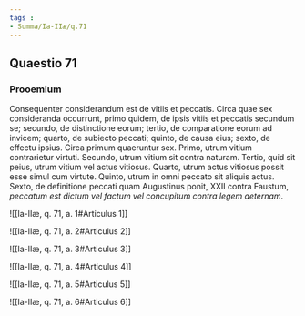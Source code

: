 ```yaml
---
tags : 
- Summa/Ia-IIæ/q.71
---
```


## Quaestio 71

### Prooemium

Consequenter considerandum est de vitiis et peccatis. Circa quae sex consideranda occurrunt, primo quidem, de ipsis vitiis et peccatis secundum se; secundo, de distinctione eorum; tertio, de comparatione eorum ad invicem; quarto, de subiecto peccati; quinto, de causa eius; sexto, de effectu ipsius. Circa primum quaeruntur sex. Primo, utrum vitium contrarietur virtuti. Secundo, utrum vitium sit contra naturam. Tertio, quid sit peius, utrum vitium vel actus vitiosus. Quarto, utrum actus vitiosus possit esse simul cum virtute. Quinto, utrum in omni peccato sit aliquis actus. Sexto, de definitione peccati quam Augustinus ponit, XXII contra Faustum, *peccatum est dictum vel factum vel concupitum contra legem aeternam*.

![[Ia-IIæ, q. 71, a. 1#Articulus 1]]

![[Ia-IIæ, q. 71, a. 2#Articulus 2]]

![[Ia-IIæ, q. 71, a. 3#Articulus 3]]

![[Ia-IIæ, q. 71, a. 4#Articulus 4]]

![[Ia-IIæ, q. 71, a. 5#Articulus 5]]

![[Ia-IIæ, q. 71, a. 6#Articulus 6]]

